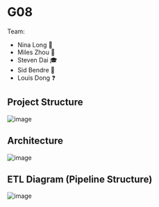 # G08
Team:
- Nina Long 🐐
- Miles Zhou 🦁
- Steven Dai 🎓
- Sid Bendre 🦄
- Louis Dong ❓

## Project Structure
![image](https://user-images.githubusercontent.com/14876698/167228663-a60a3d8d-f8d5-440b-8c99-fcf64b1963e7.png)

## Architecture
![image](https://user-images.githubusercontent.com/14876698/167228683-66cf652d-f53d-46f7-b358-681b76b9849a.png)

## ETL Diagram (Pipeline Structure)
![image](https://user-images.githubusercontent.com/14876698/167228830-76599381-fd14-4d86-b699-d258744d6031.png)

